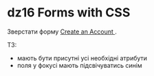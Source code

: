 # dz16  Forms with CSS

Зверстати форму <a href="https://www.figma.com/file/nGezCF6xJZS8FaJEPobDFH/web-forms?node-id=0%3A1&t=xKQ47EFhCKk8T2h0-0"> Create an Account </a>.

<p>ТЗ:</p>
<ul>
<li>мають бути присутні усі необхідні атрибути </li>
<li>поля у фокусі мають підсвічуватись синім</li>
</ul>